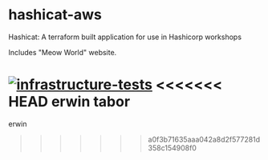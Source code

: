 # hashicat-aws
Hashicat: A terraform built application for use in Hashicorp workshops

Includes "Meow World" website.

[![infrastructure-tests](https://github.com/hashicorp/hashicat-aws/actions/workflows/infrastructure-tests.yml/badge.svg)](https://github.com/hashicorp/hashicat-aws/actions/workflows/infrastructure-tests.yml)
<<<<<<< HEAD
erwin tabor
=======
erwin
>>>>>>> a0f3b71635aaa042a8d2f577281d358c154908f0
